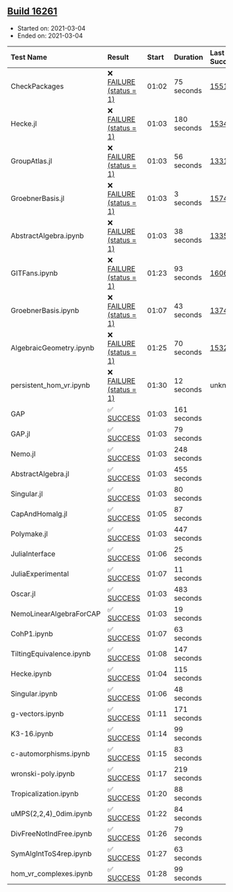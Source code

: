 ## [Build 16261](https://oscarci.mathematik.uni-kl.de/job/oscar/16261/)

* Started on: 2021-03-04
* Ended on: 2021-03-04

| Test Name    | Result | Start | Duration | Last Success | First Failure |
|:-------------|:-------|:------|:---------|:-------------|:--------------|
| CheckPackages | ❌ [FAILURE (status = 1)](https://oscarci.mathematik.uni-kl.de/job/oscar/16261/artifact/logs/build-16261/CheckPackages.log) | 01:02 | 75 seconds | [15514](https://oscarci.mathematik.uni-kl.de/job/oscar/15514/) | [15515](https://oscarci.mathematik.uni-kl.de/job/oscar/15515/) |
| Hecke.jl | ❌ [FAILURE (status = 1)](https://oscarci.mathematik.uni-kl.de/job/oscar/16261/artifact/logs/build-16261/Hecke.jl.log) | 01:03 | 180 seconds | [15344](https://oscarci.mathematik.uni-kl.de/job/oscar/15344/) | [15348](https://oscarci.mathematik.uni-kl.de/job/oscar/15348/) |
| GroupAtlas.jl | ❌ [FAILURE (status = 1)](https://oscarci.mathematik.uni-kl.de/job/oscar/16261/artifact/logs/build-16261/GroupAtlas.jl.log) | 01:03 | 56 seconds | [13311](https://oscarci.mathematik.uni-kl.de/job/oscar/13311/) | [13312](https://oscarci.mathematik.uni-kl.de/job/oscar/13312/) |
| GroebnerBasis.jl | ❌ [FAILURE (status = 1)](https://oscarci.mathematik.uni-kl.de/job/oscar/16261/artifact/logs/build-16261/GroebnerBasis.jl.log) | 01:03 | 3 seconds | [15745](https://oscarci.mathematik.uni-kl.de/job/oscar/15745/) | [15746](https://oscarci.mathematik.uni-kl.de/job/oscar/15746/) |
| AbstractAlgebra.ipynb | ❌ [FAILURE (status = 1)](https://oscarci.mathematik.uni-kl.de/job/oscar/16261/artifact/logs/build-16261/AbstractAlgebra.ipynb.log) | 01:03 | 38 seconds | [13355](https://oscarci.mathematik.uni-kl.de/job/oscar/13355/) | [13356](https://oscarci.mathematik.uni-kl.de/job/oscar/13356/) |
| GITFans.ipynb | ❌ [FAILURE (status = 1)](https://oscarci.mathematik.uni-kl.de/job/oscar/16261/artifact/logs/build-16261/GITFans.ipynb.log) | 01:23 | 93 seconds | [16068](https://oscarci.mathematik.uni-kl.de/job/oscar/16068/) | [16069](https://oscarci.mathematik.uni-kl.de/job/oscar/16069/) |
| GroebnerBasis.ipynb | ❌ [FAILURE (status = 1)](https://oscarci.mathematik.uni-kl.de/job/oscar/16261/artifact/logs/build-16261/GroebnerBasis.ipynb.log) | 01:07 | 43 seconds | [13748](https://oscarci.mathematik.uni-kl.de/job/oscar/13748/) | [13749](https://oscarci.mathematik.uni-kl.de/job/oscar/13749/) |
| AlgebraicGeometry.ipynb | ❌ [FAILURE (status = 1)](https://oscarci.mathematik.uni-kl.de/job/oscar/16261/artifact/logs/build-16261/AlgebraicGeometry.ipynb.log) | 01:25 | 70 seconds | [15322](https://oscarci.mathematik.uni-kl.de/job/oscar/15322/) | [15323](https://oscarci.mathematik.uni-kl.de/job/oscar/15323/) |
| persistent_hom_vr.ipynb | ❌ [FAILURE (status = 1)](https://oscarci.mathematik.uni-kl.de/job/oscar/16261/artifact/logs/build-16261/persistent_hom_vr.ipynb.log) | 01:30 | 12 seconds | unknown | unknown |
| GAP | ✅ [SUCCESS](https://oscarci.mathematik.uni-kl.de/job/oscar/16261/artifact/logs/build-16261/GAP.log) | 01:03 | 161 seconds |  |  |
| GAP.jl | ✅ [SUCCESS](https://oscarci.mathematik.uni-kl.de/job/oscar/16261/artifact/logs/build-16261/GAP.jl.log) | 01:03 | 79 seconds |  |  |
| Nemo.jl | ✅ [SUCCESS](https://oscarci.mathematik.uni-kl.de/job/oscar/16261/artifact/logs/build-16261/Nemo.jl.log) | 01:03 | 248 seconds |  |  |
| AbstractAlgebra.jl | ✅ [SUCCESS](https://oscarci.mathematik.uni-kl.de/job/oscar/16261/artifact/logs/build-16261/AbstractAlgebra.jl.log) | 01:03 | 455 seconds |  |  |
| Singular.jl | ✅ [SUCCESS](https://oscarci.mathematik.uni-kl.de/job/oscar/16261/artifact/logs/build-16261/Singular.jl.log) | 01:03 | 80 seconds |  |  |
| CapAndHomalg.jl | ✅ [SUCCESS](https://oscarci.mathematik.uni-kl.de/job/oscar/16261/artifact/logs/build-16261/CapAndHomalg.jl.log) | 01:05 | 87 seconds |  |  |
| Polymake.jl | ✅ [SUCCESS](https://oscarci.mathematik.uni-kl.de/job/oscar/16261/artifact/logs/build-16261/Polymake.jl.log) | 01:03 | 447 seconds |  |  |
| JuliaInterface | ✅ [SUCCESS](https://oscarci.mathematik.uni-kl.de/job/oscar/16261/artifact/logs/build-16261/JuliaInterface.log) | 01:06 | 25 seconds |  |  |
| JuliaExperimental | ✅ [SUCCESS](https://oscarci.mathematik.uni-kl.de/job/oscar/16261/artifact/logs/build-16261/JuliaExperimental.log) | 01:07 | 11 seconds |  |  |
| Oscar.jl | ✅ [SUCCESS](https://oscarci.mathematik.uni-kl.de/job/oscar/16261/artifact/logs/build-16261/Oscar.jl.log) | 01:03 | 483 seconds |  |  |
| NemoLinearAlgebraForCAP | ✅ [SUCCESS](https://oscarci.mathematik.uni-kl.de/job/oscar/16261/artifact/logs/build-16261/NemoLinearAlgebraForCAP.log) | 01:03 | 19 seconds |  |  |
| CohP1.ipynb | ✅ [SUCCESS](https://oscarci.mathematik.uni-kl.de/job/oscar/16261/artifact/logs/build-16261/CohP1.ipynb.log) | 01:07 | 63 seconds |  |  |
| TiltingEquivalence.ipynb | ✅ [SUCCESS](https://oscarci.mathematik.uni-kl.de/job/oscar/16261/artifact/logs/build-16261/TiltingEquivalence.ipynb.log) | 01:08 | 147 seconds |  |  |
| Hecke.ipynb | ✅ [SUCCESS](https://oscarci.mathematik.uni-kl.de/job/oscar/16261/artifact/logs/build-16261/Hecke.ipynb.log) | 01:04 | 115 seconds |  |  |
| Singular.ipynb | ✅ [SUCCESS](https://oscarci.mathematik.uni-kl.de/job/oscar/16261/artifact/logs/build-16261/Singular.ipynb.log) | 01:06 | 48 seconds |  |  |
| g-vectors.ipynb | ✅ [SUCCESS](https://oscarci.mathematik.uni-kl.de/job/oscar/16261/artifact/logs/build-16261/g-vectors.ipynb.log) | 01:11 | 171 seconds |  |  |
| K3-16.ipynb | ✅ [SUCCESS](https://oscarci.mathematik.uni-kl.de/job/oscar/16261/artifact/logs/build-16261/K3-16.ipynb.log) | 01:14 | 99 seconds |  |  |
| c-automorphisms.ipynb | ✅ [SUCCESS](https://oscarci.mathematik.uni-kl.de/job/oscar/16261/artifact/logs/build-16261/c-automorphisms.ipynb.log) | 01:15 | 83 seconds |  |  |
| wronski-poly.ipynb | ✅ [SUCCESS](https://oscarci.mathematik.uni-kl.de/job/oscar/16261/artifact/logs/build-16261/wronski-poly.ipynb.log) | 01:17 | 219 seconds |  |  |
| Tropicalization.ipynb | ✅ [SUCCESS](https://oscarci.mathematik.uni-kl.de/job/oscar/16261/artifact/logs/build-16261/Tropicalization.ipynb.log) | 01:20 | 88 seconds |  |  |
| uMPS(2,2,4)_0dim.ipynb | ✅ [SUCCESS](https://oscarci.mathematik.uni-kl.de/job/oscar/16261/artifact/logs/build-16261/uMPS-2-2-4-_0dim.ipynb.log) | 01:22 | 84 seconds |  |  |
| DivFreeNotIndFree.ipynb | ✅ [SUCCESS](https://oscarci.mathematik.uni-kl.de/job/oscar/16261/artifact/logs/build-16261/DivFreeNotIndFree.ipynb.log) | 01:26 | 79 seconds |  |  |
| SymAlgIntToS4rep.ipynb | ✅ [SUCCESS](https://oscarci.mathematik.uni-kl.de/job/oscar/16261/artifact/logs/build-16261/SymAlgIntToS4rep.ipynb.log) | 01:27 | 63 seconds |  |  |
| hom_vr_complexes.ipynb | ✅ [SUCCESS](https://oscarci.mathematik.uni-kl.de/job/oscar/16261/artifact/logs/build-16261/hom_vr_complexes.ipynb.log) | 01:28 | 99 seconds |  |  |

